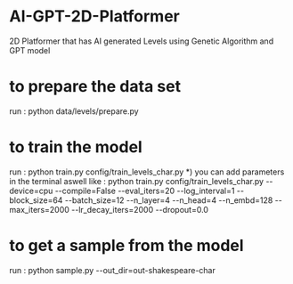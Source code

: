 # AI-GPT-2D-Platformer
2D Platformer that has AI generated Levels using Genetic Algorithm and GPT model


# to prepare the data set
run : python data/levels/prepare.py

# to train the model
run : python train.py config/train_levels_char.py
*) you can add parameters in the terminal aswell like :
python train.py config/train_levels_char.py --device=cpu --compile=False --eval_iters=20 --log_interval=1 --block_size=64 --batch_size=12 --n_layer=4 --n_head=4 --n_embd=128 --max_iters=2000 --lr_decay_iters=2000 --dropout=0.0

# to get a sample from the model
run : python sample.py --out_dir=out-shakespeare-char